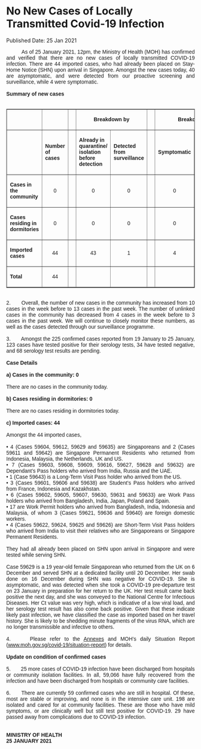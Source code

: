 <html>
    <meta http-equiv="Content-Type" content="text/html; charset=utf-8"/>
    <meta charset="utf-8"/>
    <title>No New Cases of Locally Transmitted Covid-19 Infection</title>
    <body><h1>No New Cases of Locally Transmitted Covid-19 Infection</h1>
    <p>Published Date: 25 Jan 2021</p> <p style="text-align: justify;"><span style="font-family: Arial;"><span style="font-size: 14px;">&nbsp; &nbsp; &nbsp; &nbsp; &nbsp; As of 25 January 2021, 12pm, the Ministry of Health (MOH) has confirmed and verified that there are no new cases of locally transmitted COVID-19 infection. There are 44 imported cases, who had already been placed on Stay-Home Notice (SHN) upon arrival in Singapore. Amongst the new cases today, 40 are asymptomatic, and were detected from our proactive screening and surveillance, while 4 were symptomatic.&nbsp;&nbsp;<br><br><strong>Summary of new cases<br></strong><br></span></span></p><table border="1" cellspacing="0" cellpadding="0" width="605"> <tbody><tr> <td width="129"> <p align="right"><span style="font-family: Arial; font-size: 14px;">&nbsp;</span></p> </td> <td width="60"> <p><span style="font-family: Arial; font-size: 14px;">&nbsp;</span></p> </td> <td width="16" valign="top"> <p><span style="font-family: Arial; font-size: 14px;">&nbsp;</span></p> </td> <td width="192" colspan="2"> <p align="center"><span style="font-family: Arial; font-size: 14px;"><strong>Breakdown by</strong></span></p> </td> <td width="16" valign="top"> <p><span style="font-family: Arial; font-size: 14px;">&nbsp;</span></p> </td> <td width="192" colspan="2"> <p align="center"><span style="font-family: Arial; font-size: 14px;"><strong>Breakdown by</strong></span></p> </td> </tr> <tr> <td width="129"> <p align="right"><span style="font-family: Arial; font-size: 14px;">&nbsp;</span></p> </td> <td width="60"> <p><span style="font-family: Arial; font-size: 14px;"><strong>Number of cases</strong></span></p> </td> <td width="16" valign="top"> <p><span style="font-family: Arial; font-size: 14px;">&nbsp;</span></p> </td> <td width="96"> <p><span style="font-family: Arial; font-size: 14px;"><strong>Already in quarantine/ isolation before detection</strong></span></p> </td> <td width="96"> <p><span style="font-family: Arial; font-size: 14px;"><strong>Detected from surveillance</strong></span></p> </td> <td width="16" valign="top"> <p><span style="font-family: Arial; font-size: 14px;">&nbsp;</span></p> </td> <td width="96"> <p><span style="font-family: Arial; font-size: 14px;"><strong>Symptomatic</strong></span></p> </td> <td width="96"> <p><span style="font-family: Arial; font-size: 14px;"><strong>Asymptomatic</strong></span></p> </td> </tr> <tr> <td width="129"> <p><span style="font-family: Arial; font-size: 14px;"><strong>Cases in the community</strong></span></p> </td> <td width="60"> <p align="center"><span style="font-family: Arial; font-size: 14px;">0</span></p> </td> <td width="16" valign="top"> <p align="center"><span style="font-family: Arial; font-size: 14px;">&nbsp;</span></p> </td> <td width="96"> <p align="center"><span style="font-family: Arial; font-size: 14px;">0</span></p> </td> <td width="96"> <p align="center"><span style="font-family: Arial; font-size: 14px;">0</span></p> </td> <td width="16" valign="top"> <p align="center"><span style="font-family: Arial; font-size: 14px;">&nbsp;</span></p> </td> <td width="96"> <p align="center"><span style="font-family: Arial; font-size: 14px;">0</span></p> </td> <td width="96"> <p align="center"><span style="font-family: Arial; font-size: 14px;">0</span></p> </td> </tr> <tr> <td width="129"> <p><span style="font-family: Arial; font-size: 14px;"><strong>Cases residing in dormitories</strong></span></p> </td> <td width="60"> <p align="center"><span style="font-family: Arial; font-size: 14px;">0</span></p> </td> <td width="16" valign="top"> <p align="center"><span style="font-family: Arial; font-size: 14px;">&nbsp;</span></p> </td> <td width="96"> <p align="center"><span style="font-family: Arial; font-size: 14px;">0</span></p> </td> <td width="96"> <p align="center"><span style="font-family: Arial; font-size: 14px;">0</span></p> </td> <td width="16" valign="top"> <p align="center"><span style="font-family: Arial; font-size: 14px;">&nbsp;</span></p> </td> <td width="96"> <p align="center"><span style="font-family: Arial; font-size: 14px;">0</span></p> </td> <td width="96"> <p align="center"><span style="font-family: Arial; font-size: 14px;">0</span></p> </td> </tr> <tr> <td width="129"> <p><span style="font-family: Arial; font-size: 14px;"><strong>Imported cases</strong></span></p> </td> <td width="60"> <p align="center"><span style="font-family: Arial; font-size: 14px;">44</span></p> </td> <td width="16" valign="top"> <p align="center"><span style="font-family: Arial; font-size: 14px;">&nbsp;</span></p> </td> <td width="96"> <p align="center"><span style="font-family: Arial; font-size: 14px;">43</span></p> </td> <td width="96"> <p align="center"><span style="font-family: Arial; font-size: 14px;">1</span></p> </td> <td width="16" valign="top"> <p align="center"><span style="font-family: Arial; font-size: 14px;">&nbsp;</span></p> </td> <td width="96"> <p align="center"><span style="font-family: Arial; font-size: 14px;">4</span></p> </td> <td width="96"> <p align="center"><span style="font-family: Arial; font-size: 14px;">40</span></p> </td> </tr> <tr> <td width="129"> <p><span style="font-family: Arial; font-size: 14px;"><strong>Total</strong></span></p> </td> <td width="60"> <p align="center"><span style="font-family: Arial; font-size: 14px;">44</span></p> </td> <td width="16" valign="top"> <p align="center"><span style="font-family: Arial; font-size: 14px;">&nbsp;</span></p> </td> <td width="96"> <p align="center"><span style="font-family: Arial; font-size: 14px;">&nbsp;</span></p> </td> <td width="96"> <p align="center"><span style="font-family: Arial; font-size: 14px;">&nbsp;</span></p> </td> <td width="16" valign="top"> <p align="center"><span style="font-family: Arial; font-size: 14px;">&nbsp;</span></p> </td> <td width="96"> <p align="center"><span style="font-family: Arial; font-size: 14px;">&nbsp;</span></p> </td> <td width="96"> <p align="center"><span style="font-family: Arial; font-size: 14px;">&nbsp;</span></p> </td> </tr> </tbody></table><p style="text-align: justify;"><span style="font-family: Arial;"><span style="font-size: 14px;"><br>2.&nbsp; &nbsp; &nbsp; &nbsp;Overall, the number of new cases in the community has increased from 10 cases in the week before to 13 cases in the past week. The number of unlinked cases in the community has decreased from 4 cases in the week before to 3 cases in the past week. We will continue to closely monitor these numbers, as well as the cases detected through our surveillance programme.<br><br>3.&nbsp; &nbsp; &nbsp; &nbsp;Amongst the 225 confirmed cases reported from 19 January to 25 January, 123 cases have tested positive for their serology tests, 34 have tested negative, and 68 serology test results are pending.<br><br><strong>Case Details<br></strong><br><strong>a) Cases in the community: 0<br></strong><br>There are no cases in the community today.&nbsp;<br><br><strong>b) Cases residing in dormitories: 0<br></strong><br>There are no cases residing in dormitories today.<br><br><strong>c) Imported cases: 44<br></strong><br>Amongst the 44 imported cases,&nbsp;<br><br>• 4 (Cases 59604, 59612, 59629 and 59635) are Singaporeans and 2 (Cases 59611 and 59642) are Singapore Permanent Residents who returned from Indonesia, Malaysia, the Netherlands, UK and US.<br>• 7 (Cases 59603, 59608, 59609, 59616, 59627, 59628 and 59632) are Dependant’s Pass holders who arrived from India, Russia and the UAE.&nbsp;<br>• 1 (Case 59643) is a Long-Term Visit Pass holder who arrived from the US.&nbsp;<br>• 3 (Cases 59601, 59606 and 59638) are Student’s Pass holders who arrived from France, Indonesia and Kazakhstan.&nbsp;<br>• 6 (Cases 59602, 59605, 59607, 59630, 59631 and 59633) are Work Pass holders who arrived from Bangladesh, India, Japan, Poland and Spain.<br>• 17 are Work Permit holders who arrived from Bangladesh, India, Indonesia and Malaysia, of whom 3 (Cases 59621, 59636 and 59640) are foreign domestic workers.<br>• 4 (Cases 59622, 59624, 59625 and 59626) are Short-Term Visit Pass holders who arrived from India to visit their relatives who are Singaporeans or Singapore Permanent Residents.<br><br>They had all already been placed on SHN upon arrival in Singapore and were tested while serving SHN.&nbsp;<br><br>Case 59629 is a 19 year-old female Singaporean who returned from the UK on 6 December and served SHN at a dedicated facility until 20 December. Her swab done on 16 December during SHN was negative for COVID-19. She is asymptomatic, and was detected when she took a COVID-19 pre-departure test on 23 January in preparation for her return to the UK. Her test result came back positive the next day, and she was conveyed to the National Centre for Infectious Diseases. Her Ct value was very high, which is indicative of a low viral load, and her serology test result has also come back positive. Given that these indicate likely past infection, we have classified the case as imported based on her travel history. She is likely to be shedding minute fragments of the virus RNA, which are no longer transmissible and infective to others.<br><br>4.&nbsp; &nbsp; &nbsp;Please refer to the <a href="/docs/librariesprovider5/pressroom/press-releases/moh-press-release---annex-a-and-b-(25-jan-2021).pdf?sfvrsn=5c7e7e28_0" title="Annexes">Annexes</a>&nbsp;and MOH’s daily Situation Report (<a href="http://www.moh.gov.sg/covid-19/situation-report/" title="" class="" target="">www.moh.gov.sg/covid-19/situation-report</a>) for details.&nbsp;<br><br><strong>Update on condition of confirmed cases<br></strong><br>5.&nbsp; &nbsp; &nbsp; &nbsp;25 more cases of COVID-19 infection have been discharged from hospitals or community isolation facilities. In all, 59,066 have fully recovered from the infection and have been discharged from hospitals or community care facilities.&nbsp;<br><br>6.&nbsp; &nbsp; &nbsp; There are currently 59 confirmed cases who are still in hospital. Of these, most are stable or improving, and none is in the intensive care unit. 198 are isolated and cared for at community facilities. These are those who have mild symptoms, or are clinically well but still test positive for COVID-19. 29 have passed away from complications due to COVID-19 infection.&nbsp;<br><br><br><strong>MINISTRY OF HEALTH<br>25 JANUARY 2021</strong></span></span></p></body>
</html>